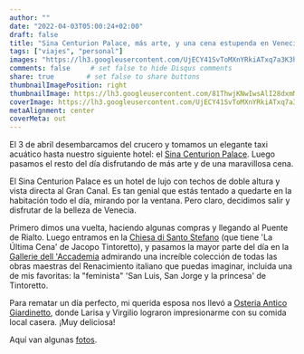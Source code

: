 ```yaml
---
author: ""
date: "2022-04-03T05:00:24+02:00"
draft: false
title: "Sina Centurion Palace, más arte, y una cena estupenda en Venecia"
tags: ["viajes", "personal"]
images: "https://lh3.googleusercontent.com/UjECY41SvToMXnYRkiATxq7a3K3h6nPzF-WbpwSjr0lomoCiYWgFzE1tLaecOk58F617T0t60kZSh02N8B_3JnX_2zNVQC39WGuo2rsgR-9MRXlV-GKrEJSwvzG4weCbc7BYH7s7Ztc=w2400"
comments: false     # set false to hide Disqus comments
share: true        # set false to share buttons
thumbnailImagePosition: right
thumbnailImage: https://lh3.googleusercontent.com/81ThwjKNwIwsAlI28dxmMfD1Og4Tw8mss4Uqaq1PuISj7ovgOy-41mGBE8D7a5lk6TTEEMJdun6yd57uN2jVMhJYFDedDVXpuVs9RkuOIfFX3JUjLR-OSXioqmL8cZhNgQ0C3Bu5Fpc=w2400
coverImage: https://lh3.googleusercontent.com/UjECY41SvToMXnYRkiATxq7a3K3h6nPzF-WbpwSjr0lomoCiYWgFzE1tLaecOk58F617T0t60kZSh02N8B_3JnX_2zNVQC39WGuo2rsgR-9MRXlV-GKrEJSwvzG4weCbc7BYH7s7Ztc=w2400
metaAlignment: center
coverMeta: out
---
```


El 3 de abril desembarcamos del crucero y tomamos un elegante taxi acuático hasta nuestro siguiente hotel: el [Sina Centurion Palace](https://www.sinahotels.com/en/h/sina-centurion-palace-venice/). Luego pasamos el resto del día disfrutando de más arte y de una maravillosa cena.

<!--more-->

El Sina Centurion Palace es un hotel de lujo con techos de doble altura y vista directa al Gran Canal. Es tan genial que estás tentado a quedarte en la habitación todo el día, mirando por la ventana. Pero claro, decidimos salir y disfrutar de la belleza de Venecia.

Primero dimos una vuelta, haciendo algunas compras y llegando al Puente de Rialto. Luego entramos en la [Chiesa di Santo Stefano](https://en.wikipedia.org/wiki/Santo_Stefano,_Venice) (que tiene 'La Última Cena' de Jacopo Tintoretto), y pasamos la mayor parte del día en la [Gallerie dell 'Accademia](https://gallerieaccademia.it/) admirando una increíble colección de todas las obras maestras del Renacimiento italiano que puedas imaginar, incluida una de mis favoritas: la "feminista" 'San Luis, San Jorge y la princesa' de Tintoretto.

Para rematar un día perfecto, mi querida esposa nos llevó a [Osteria Antico Giardinetto](http://www.anticogiardinetto.it/), donde Larisa y Virgilio lograron impresionarme con su comida local casera. ¡Muy deliciosa!

Aquí van algunas [fotos](https://photos.app.goo.gl/WeKMhj9WmXfrgrLN8).

